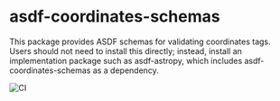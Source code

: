 # asdf-coordinates-schemas

This package provides ASDF schemas for validating coordinates tags.  Users should not
need to install this directly; instead, install an implementation package such
as asdf-astropy, which includes asdf-coordinates-schemas as a dependency.

![CI](https://github.com/asdf-format/asdf-coordinates-schemas/workflows/CI/badge.svg)
